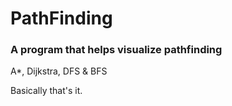 # PathFinding

### A program that helps visualize pathfinding
A*, Dijkstra, DFS & BFS

Basically that's it.
